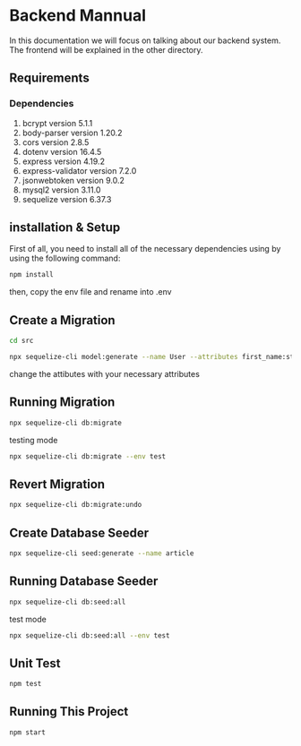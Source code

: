 # Backend Mannual

In this documentation we will focus on talking about our backend system. The frontend will be explained in the other directory.

## Requirements

### Dependencies

1. bcrypt version 5.1.1
2. body-parser version 1.20.2
3. cors version 2.8.5
4. dotenv version 16.4.5
5. express version 4.19.2
6. express-validator version 7.2.0
7. jsonwebtoken version 9.0.2
8. mysql2 version 3.11.0
9. sequelize version 6.37.3

## installation & Setup

First of all, you need to install all of the necessary dependencies using by using the following command:

```bash
npm install
```

then, copy the env file and rename into .env

## Create a Migration

```bash
cd src
```

```bash
npx sequelize-cli model:generate --name User --attributes first_name:string,last_name:string,email:string,membership_type:string,password:string,created_at:datetime,updated_at:datetime,deleted_at:datetime
```

change the attibutes with your necessary attributes

## Running Migration

```bash
npx sequelize-cli db:migrate
```

testing mode

```bash
npx sequelize-cli db:migrate --env test
```

## Revert Migration

```bash
npx sequelize-cli db:migrate:undo
```

## Create Database Seeder

```bash
npx sequelize-cli seed:generate --name article
```

## Running Database Seeder

```bash
npx sequelize-cli db:seed:all
```

test mode

```bash
npx sequelize-cli db:seed:all --env test
```

## Unit Test

```bash
npm test
```

## Running This Project

```bash
npm start
```
